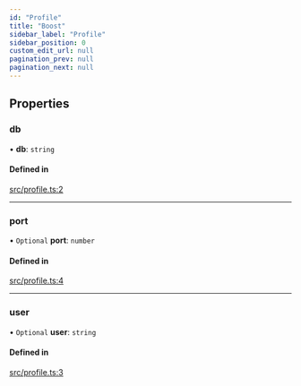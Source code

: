 ```yaml
---
id: "Profile"
title: "Boost"
sidebar_label: "Profile"
sidebar_position: 0
custom_edit_url: null
pagination_prev: null
pagination_next: null
---
```


## Properties

### db

• **db**: `string`

#### Defined in

[src/profile.ts:2](https://github.com/yolmio/boost/blob/5cada48/src/profile.ts#L2)

___

### port

• `Optional` **port**: `number`

#### Defined in

[src/profile.ts:4](https://github.com/yolmio/boost/blob/5cada48/src/profile.ts#L4)

___

### user

• `Optional` **user**: `string`

#### Defined in

[src/profile.ts:3](https://github.com/yolmio/boost/blob/5cada48/src/profile.ts#L3)
